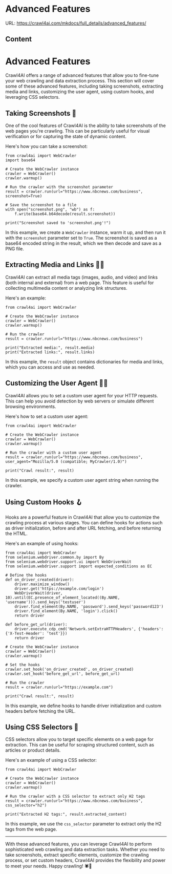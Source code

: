 # Advanced Features

URL: https://crawl4ai.com/mkdocs/full_details/advanced_features/

## Content

# Advanced Features

Crawl4AI offers a range of advanced features that allow you to fine-tune your
web crawling and data extraction process. This section will cover some of
these advanced features, including taking screenshots, extracting media and
links, customizing the user agent, using custom hooks, and leveraging CSS
selectors.

## Taking Screenshots 📸

One of the cool features of Crawl4AI is the ability to take screenshots of the
web pages you're crawling. This can be particularly useful for visual
verification or for capturing the state of dynamic content.

Here's how you can take a screenshot:

    
    
    from crawl4ai import WebCrawler
    import base64
    
    # Create the WebCrawler instance
    crawler = WebCrawler()
    crawler.warmup()
    
    # Run the crawler with the screenshot parameter
    result = crawler.run(url="https://www.nbcnews.com/business", screenshot=True)
    
    # Save the screenshot to a file
    with open("screenshot.png", "wb") as f:
        f.write(base64.b64decode(result.screenshot))
    
    print("Screenshot saved to 'screenshot.png'!")
    

In this example, we create a `WebCrawler` instance, warm it up, and then run
it with the `screenshot` parameter set to `True`. The screenshot is saved as a
base64 encoded string in the result, which we then decode and save as a PNG
file.

## Extracting Media and Links 🎨🔗

Crawl4AI can extract all media tags (images, audio, and video) and links (both
internal and external) from a web page. This feature is useful for collecting
multimedia content or analyzing link structures.

Here's an example:

    
    
    from crawl4ai import WebCrawler
    
    # Create the WebCrawler instance
    crawler = WebCrawler()
    crawler.warmup()
    
    # Run the crawler
    result = crawler.run(url="https://www.nbcnews.com/business")
    
    print("Extracted media:", result.media)
    print("Extracted links:", result.links)
    

In this example, the `result` object contains dictionaries for media and
links, which you can access and use as needed.

## Customizing the User Agent 🕵️‍♂️

Crawl4AI allows you to set a custom user agent for your HTTP requests. This
can help you avoid detection by web servers or simulate different browsing
environments.

Here's how to set a custom user agent:

    
    
    from crawl4ai import WebCrawler
    
    # Create the WebCrawler instance
    crawler = WebCrawler()
    crawler.warmup()
    
    # Run the crawler with a custom user agent
    result = crawler.run(url="https://www.nbcnews.com/business", user_agent="Mozilla/5.0 (compatible; MyCrawler/1.0)")
    
    print("Crawl result:", result)
    

In this example, we specify a custom user agent string when running the
crawler.

## Using Custom Hooks 🪝

Hooks are a powerful feature in Crawl4AI that allow you to customize the
crawling process at various stages. You can define hooks for actions such as
driver initialization, before and after URL fetching, and before returning the
HTML.

Here's an example of using hooks:

    
    
    from crawl4ai import WebCrawler
    from selenium.webdriver.common.by import By
    from selenium.webdriver.support.ui import WebDriverWait
    from selenium.webdriver.support import expected_conditions as EC
    
    # Define the hooks
    def on_driver_created(driver):
        driver.maximize_window()
        driver.get('https://example.com/login')
        WebDriverWait(driver, 10).until(EC.presence_of_element_located((By.NAME, 'username'))).send_keys('testuser')
        driver.find_element(By.NAME, 'password').send_keys('password123')
        driver.find_element(By.NAME, 'login').click()
        return driver
    
    def before_get_url(driver):
        driver.execute_cdp_cmd('Network.setExtraHTTPHeaders', {'headers': {'X-Test-Header': 'test'}})
        return driver
    
    # Create the WebCrawler instance
    crawler = WebCrawler()
    crawler.warmup()
    
    # Set the hooks
    crawler.set_hook('on_driver_created', on_driver_created)
    crawler.set_hook('before_get_url', before_get_url)
    
    # Run the crawler
    result = crawler.run(url="https://example.com")
    
    print("Crawl result:", result)
    

In this example, we define hooks to handle driver initialization and custom
headers before fetching the URL.

## Using CSS Selectors 🎯

CSS selectors allow you to target specific elements on a web page for
extraction. This can be useful for scraping structured content, such as
articles or product details.

Here's an example of using a CSS selector:

    
    
    from crawl4ai import WebCrawler
    
    # Create the WebCrawler instance
    crawler = WebCrawler()
    crawler.warmup()
    
    # Run the crawler with a CSS selector to extract only H2 tags
    result = crawler.run(url="https://www.nbcnews.com/business", css_selector="h2")
    
    print("Extracted H2 tags:", result.extracted_content)
    

In this example, we use the `css_selector` parameter to extract only the H2
tags from the web page.

* * *

With these advanced features, you can leverage Crawl4AI to perform
sophisticated web crawling and data extraction tasks. Whether you need to take
screenshots, extract specific elements, customize the crawling process, or set
custom headers, Crawl4AI provides the flexibility and power to meet your
needs. Happy crawling! 🕷️🚀

